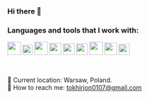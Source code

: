 ### Hi there 👋

### Languages and tools that I work with:

<code><img src="https://icon-library.com/images/icon-html5/icon-html5-7.jpg" width="30px"></code>
<code><img src="https://upload.wikimedia.org/wikipedia/commons/thumb/d/d5/CSS3_logo_and_wordmark.svg/1200px-CSS3_logo_and_wordmark.svg.png" width="23px"></code>
<code><img src="https://upload.wikimedia.org/wikipedia/commons/thumb/9/96/Sass_Logo_Color.svg/1200px-Sass_Logo_Color.svg.png" width="30px"></code>
<code><img src="https://brandslogos.com/wp-content/uploads/thumbs/bootstrap-logo-vector.svg" width="27px"></code>
<code><img src="https://www.freepnglogos.com/uploads/javascript-png/javascript-vector-logo-yellow-png-transparent-javascript-vector-12.png" width="26px"></code>
<code><img src="https://www.tutorialsteacher.com/Content/images/home/typescript.svg" width="26px"></code>
<code><img src="https://upload.wikimedia.org/wikipedia/commons/thumb/a/a7/React-icon.svg/2300px-React-icon.svg.png" width="30px"></code>
<code><img src="https://cdn.freebiesupply.com/logos/large/2x/redux-logo-black-and-white.png" width="28px"></code>
<code><img src="https://miro.medium.com/max/325/0*tTvqxZBtyiDw3vVw.png" width="25px"></code>

<br />

📍 Current location: Warsaw, Poland. <br />
 📨  How to reach me: tokhirjon0107@gmail.com
